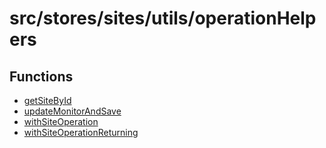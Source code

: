 # src/stores/sites/utils/operationHelpers

## Functions

- [getSiteById](functions/getSiteById.md)
- [updateMonitorAndSave](functions/updateMonitorAndSave.md)
- [withSiteOperation](functions/withSiteOperation.md)
- [withSiteOperationReturning](functions/withSiteOperationReturning.md)
